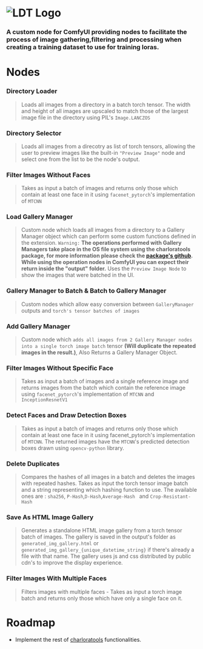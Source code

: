 # ![LDT Logo](https://imagedelivery.net/YCQ3OFRYiR1R_AeUslNHiw/51f4586d-9481-4420-54d2-216cd3114900/w=1280,h=640px,fit=crop)

### A custom node for ComfyUI providing nodes to facilitate the process of image gathering,filtering and processing when creating a training dataset to use for training loras.

# Nodes

### Directory Loader
>   Loads all images from a directory in a
    batch torch tensor. The width and height of all images
    are upscaled to match those of the largest image file in the
    directory using PIL's `Image.LANCZOS`

### Directory Selector
>   Loads all images from a direcotry as list of torch tensors,
    allowing the user to preview images like the built-in 
    ```"Preview Image"``` node and select one from the list
    to be the node's output.

### Filter Images Without Faces
>   Takes as input a batch of images and returns only those which
    contain at least one face in it using `facenet_pytorch`'s implementation
    of `MTCNN`

### Load Gallery Manager
>   Custom node which loads all images from a directory to a
    Gallery Manager object which can perform some custom
    functions defined in the extension.
    ```Warning:```
    **The operations performed with Gallery Managers
    take place in the OS file system using the charloratools
    package, for more information please check the [package's
    github](https://github.com/svdC1/charloratools). While using the operation nodes in ComfyUI you can expect their return inside the "output" folder.** Uses the
    ```Preview Image Node``` to show the images that were batched
    in the UI.

### Gallery Manager to Batch & Batch to Gallery Manager
>   Custom nodes which allow easy conversion between 
    ```GalleryManager``` outputs and ```torch's tensor batches of
    images```

### Add Gallery Manager
>   Custom node which ```adds all images from 2
    Gallery Manager nodes into a single
    torch image batch``` tensor **(Will duplicate the repeated images in
    the result.)**, Also Returns a Gallery Manager Object.
### Filter Images Without Specific Face
> Takes as input a batch of images and a single reference image
  and returns images from the batch which contain the reference
  image using `facenet_pytorch`'s implementation of `MTCNN` and 
  `InceptionResnetV1`

### Detect Faces and Draw Detection Boxes
> Takes as input a batch of images and returns only those which
  contain at least one face in it using facenet_pytorch's implementation
  of `MTCNN`. The returned images have the `MTCNN`'s predicted detection
  boxes drawn using `opencv-python` library.

### Delete Duplicates
>   Compares the hashes of all images
    in a batch and deletes the images with repeated hashes.
    Takes as input the torch tensor image batch and a string
    representing which hashing function to use.
    The available ones are :
    ```sha256```, ```P-Hash```,```D-Hash```,```Average-Hash ``` and ```Crop-Resistant-Hash```

### Save As HTML Image Gallery

>   Generates a standalone HTML image gallery from a torch tensor batch of images. The gallery is saved in the output's folder as  ```generated_img_gallery.html``` or ```generated_img_gallery_{unique_datetime_string}``` if there's already a file with that name. The gallery uses js and css distributed by public cdn's to improve the display experience.

### Filter Images With Multiple Faces

>   Filters images with multiple faces -
    Takes as input a torch image batch and returns only
    those which have only a single face on it.
    
# Roadmap

 - Implement the rest of [charloratools](https://www.github.com/svdC1/charloratools) functionalities.


